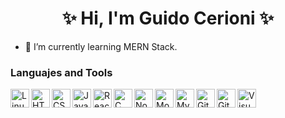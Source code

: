 
<h1 align="center" >✨ Hi, I'm Guido Cerioni ✨</h1>

- 🌱 I’m currently learning MERN Stack.

### Languajes and Tools

<img align="left" title = "Linux" alt="Linux" width="30px" src="https://img.icons8.com/color/30/000000/linux.png"/>
<img align="left" title = "HTML5" alt="HTML5" width="30px" src="https://img.icons8.com/color/30/000000/html-5.png"/>
<img align="left" title = "CSS3" alt="CSS3" width="30px" src="https://img.icons8.com/color/30/000000/css3.png"/>
<img align="left" title = "JavaScript" alt="JavaScript" width="30px" src="https://img.icons8.com/color/30/000000/javascript.png"/>
<img align="left" title = "React" alt="React" width="30px" src="https://img.icons8.com/office/30/000000/react.png"/>
<img align="left" title = "C" alt="C" width="30px" src="https://img.icons8.com/color/30/000000/c-programming.png"/>
<img align="left" title = "Node.Js" alt="Node.Js" width="30px" src="https://img.icons8.com/color/30/000000/nodejs.png"/>
<img align="left" title = "MongoDB" alt="MongoDB" width="30px" src="https://img.icons8.com/color/30/000000/mongodb.png"/>
<img align="left" title = "MySQL" alt="MySQL" width="30px" src="https://img.icons8.com/color/30/000000/mysql.png"/>
<img align="left" title = "Git" alt="Git" width="30px" src="https://img.icons8.com/color/30/000000/git.png"/>
<img align="left" title = "GitHub" alt="GitHub" width="30px" src="https://img.icons8.com/color/30/000000/github.png"/>
<img align="left" title = "Visual Studio Code" alt="Visual Studio Code" width="30px" src="https://img.icons8.com/color/30/000000/visual-studio-code-2019.png"/>
